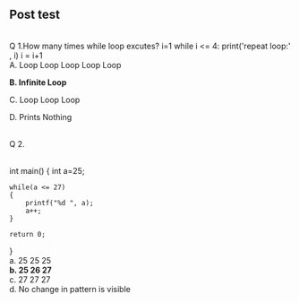 ## Post test
<br>
Q 1.How many times while loop excutes?
i=1
while i <= 4:
    print('repeat loop:' , i)
    i = i+1<br>
A. Loop Loop Loop Loop Loop

<b>B. Infinite Loop</b>

C. Loop Loop Loop

D. Prints Nothing<br><br>

Q 2. 

<br> int main()
{
    int a=25;
    
    while(a <= 27)
    {
        printf("%d ", a);
        a++;
    }

    return 0;
}<br>
a. 25 25 25<br>
<b>b. 25 26 27<br></b>
c. 27 27 27<br>
d. No change in pattern is visible<br>
